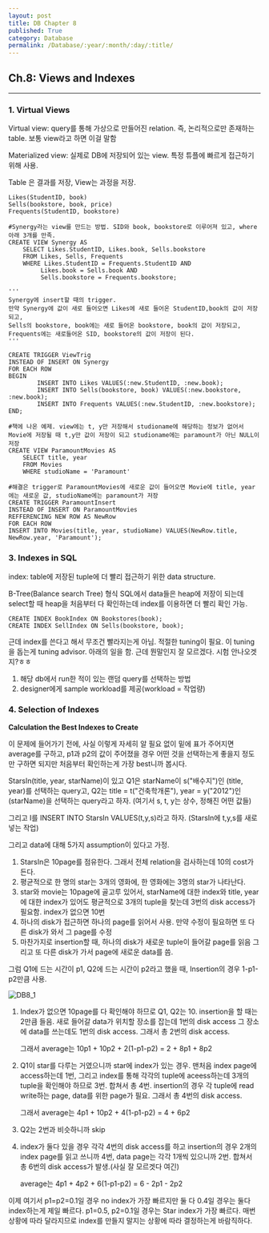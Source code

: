 ```yaml
---
layout: post
title: DB Chapter 8
published: True
category: Database
permalink: /Database/:year/:month/:day/:title/
---
```


## Ch.8: Views and Indexes

------------

### 1. Virtual Views

Virtual view: query를 통해 가상으로 만들어진 relation. 즉, 논리적으로만 존재하는 table. 보통 view라고 하면 이걸 말함

Materialized view: 실제로 DB에 저장되어 있는 view. 특정 튜플에 빠르게 접근하기 위해 사용.

Table 은 결과를 저장, View는 과정을 저장.

```mysql
Likes(StudentID, book)
Sells(bookstore, book, price)
Frequents(StudentID, bookstore)

#Synergy라는 view를 만드는 방법. SID와 book, bookstore로 이루어져 있고, where 아래 3개를 만족.
CREATE VIEW Synergy AS
    SELECT Likes.StudentID, Likes.book, Sells.bookstore
    FROM Likes, Sells, Frequents
    WHERE Likes.StudentID = Frequents.StudentID AND
         Likes.book = Sells.book AND
         Sells.bookstore = Frequents.bookstore;
	
'''
Synergy에 insert할 때의 trigger. 
만약 Synergy에 값이 새로 들어오면 Likes에 새로 들어온 StudentID,book의 값이 저장되고, 
Sells의 bookstore, book에는 새로 들어온 bookstore, book의 값이 저장되고, 
Frequents에는 새로들어온 SID, bookstore의 값이 저장이 된다.
'''

CREATE TRIGGER ViewTrig
INSTEAD OF INSERT ON Synergy
FOR EACH ROW
BEGIN
		INSERT INTO Likes VALUES(:new.StudentID, :new.book);
		INSERT INTO Sells(bookstore, book) VALUES(:new.bookstore, :new.book);
		INSERT INTO Frequents VALUES(:new.StudentID, :new.bookstore);
END;

#책에 나온 예제. view에는 t, y만 저장해서 studioname에 해당하는 정보가 없어서 Movie에 저장될 때 t,y만 값이 저장이 되고 studioname에는 paramount가 아닌 NULL이 저장
CREATE VIEW ParamountMovies AS
	SELECT title, year
	FROM Movies
	WHERE studioName = 'Paramount'

#해결은 trigger로 ParamountMovies에 새로운 값이 들어오면 Movie에 title, year에는 새로운 값, studioName에는 paramount가 저장
CREATE TRIGGER ParamountInsert
INSTEAD OF INSERT ON ParamountMovies
REFFERENCING NEW ROW AS NewRow
FOR EACH ROW
INSERT INTO Movies(title, year, studioName) VALUES(NewRow.title, NewRow.year, 'Paramount');
```

### 

### 3. Indexes in SQL

index:  table에 저장된 tuple에 더 빨리 접근하기 위한 data structure. 

B-Tree(Balance search Tree) 형식 SQL에서 data들은 heap에 저장이 되는데 select할 때 heap을 처음부터 다 확인하는데 index를 이용하면 더 빨리 확인 가능.

```mysql
CREATE INDEX BookIndex ON Bookstores(book);
CREATE INDEX SellIndex ON Sells(bookstore, book);
```

근데 index를 쓴다고 해서 무조건 빨라지는게 아님. 적절한 tuning이 필요. 이 tuning을 돕는게 tuning advisor. 아래의 일을 함. 근데 뭔말인지 잘 모르겠다. 시험 안나오겟지?ㅎㅎ

1. 해당 db에서 run한 적이 있는 랜덤 query를 선택하는 방법
2. designer에게 sample workload를 제공(workload = 작업량)



### 4. Selection of Indexes

**Calculation the Best Indexes to Create**

이 문제에 들어가기 전에, 사실 이렇게 자세히 알 필요 없이 밑에 표가 주어지면 average를 구하고, p1과 p2의 값이 주어졌을 경우 어떤 것을 선택하는게 좋을지 정도만 구하면 되지만 처음부터 확인하는게 가장 best니까 봅시다.

StarsIn(title, year, starName)이 있고 Q1은 starName이 s("배수지")인 (title, year)를 선택하는 query고, Q2는 title = t("건축학개론"), year = y("2012")인 (starName)을 선택하는 query라고 하자. (여기서 s, t, y는 상수, 정해진 어떤 값들)

그리고 I를 INSERT INTO StarsIn VALUES(t,y,s)라고 하자. (StarsIn에 t,y,s를 새로 넣는 작업)

그리고 data에 대해 5가지 assumption이 있다고 가정.

1. StarsIn은 10page를 점유한다. 그래서 전체 relation을 검사하는데 10의 cost가 든다.
2. 평균적으로 한 명의 star는 3개의 영화에, 한 영화에는 3명의 star가 나타난다.
3. star와 movie는 10page에 골고루 있어서, starName에 대한 index와 title, year에 대한 index가 있어도 평균적으로 3개의 tuple을 찾는데 3번의 disk access가 필요함. index가 없으면 10번
4. 하나의 disk가 접근하면 하나의 page를 읽어서 사용. 만약 수정이 필요하면 또 다른 disk가 와서 그 page를 수정
5. 마찬가지로 insertion할 때, 하나의 disk가 새로운 tuple이 들어갈 page를 읽음 그리고 또 다른 disk가 가서 page에 새로운 data를 씀.

그럼 Q1에 드는 시간이 p1, Q2에 드는 시간이 p2라고 했을 때, Insertion의 경우 1-p1-p2만큼 사용.

![DB8_1](https://user-images.githubusercontent.com/43085342/59440813-81e09980-8e32-11e9-9cdb-9022263c20b2.png)

1. Index가 없으면 10page를 다 확인해야 하므로 Q1, Q2는 10. insertion을 할 때는 2만큼 들음. 새로 들어갈 data가 위치할 장소를 잡는데 1번의 disk access 그 장소에 data를 쓰는데도 1번의 disk access. 그래서 총 2번의 disk access.

   그래서 average는 10p1 + 10p2 + 2(1-p1-p2) = 2 + 8p1 + 8p2

2. Q1이 star를 다루는 거였으니까 star에 index가 있는 경우. 맨처음 index page에 access하는데 1번, 그리고 index를 통해 각각의 tuple에 aceess하는데 3개의 tuple을 확인해야 하므로 3번. 합쳐서 총 4번. insertion의 경우 각 tuple에 read write하는 page, data를 위한 page가 필요. 그래서 총 4번의 disk access.

   그래서 average는 4p1 + 10p2 + 4(1-p1-p2) = 4 + 6p2 

3. Q2는 2번과 비슷하니까 skip

4. index가 둘다 있을 경우 각각 4번의 disk access를 하고 insertion의 경우 2개의 index page를 읽고 쓰니까 4번, data page는 각각 1개씩 있으니까 2번. 합쳐서 총 6번의 disk access가 발생.(사실 잘 모르겟다 여긴)

   average는 4p1 + 4p2 + 6(1-p1-p2) = 6 - 2p1 - 2p2

이제 여기서 p1=p2=0.1일 경우 no index가 가장 빠르지만 둘 다 0.4일 경우는 둘다 index하는게 제일 빠르다. p1=0.5, p2=0.1일 경우는 Star index가 가장 빠르다. 매번 상황에 따라 달라지므로 index를 만들지 말지는 상황에 따라 결정하는게 바람직하다.



